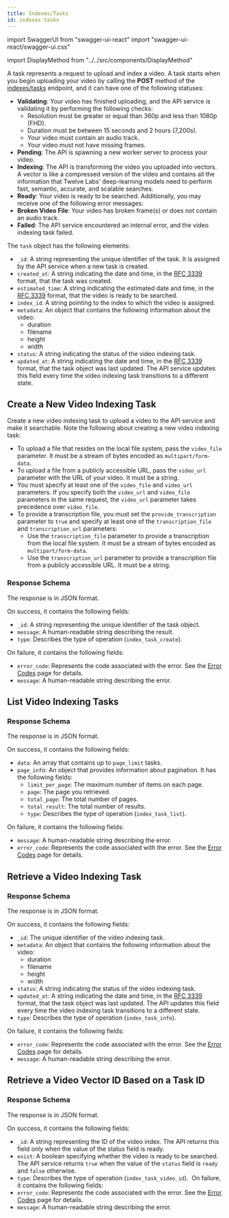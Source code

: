 ```yaml
---
title: Indexes/Tasks
id: indexes-tasks
---
```


import SwaggerUI from "swagger-ui-react"
import "swagger-ui-react/swagger-ui.css"

import DisplayMethod from "../../src/components/DisplayMethod"

A task represents a request to upload and index a video. A task starts when you begin uploading your video by calling the **POST** method of the [indexes/tasks](/api-reference/indexes-tasks) endpoint, and it can have one of the following statuses:
- **Validating**: Your video has finished uploading, and the API service is validating it by performing the following checks:
  - Resolution must be greater or equal than 360p and less than 1080p (FHD).
  - Duration must be between 15 seconds and 2 hours (7,200s).
  - Your video must contain an audio track.
  - Your video must not have missing frames.
- **Pending**: The API is spawning a new worker server to process your video.
- **Indexing**: The API is transforming the video you uploaded into vectors. A vector is like a compressed version of the video and contains all the information that Twelve Labs' deep-learning models need to perform fast, semantic, accurate, and scalable searches.
- **Ready**: Your video is ready to be searched.
Additionally, you may receive one of the following error messages:
- **Broken Video File**: Your video has broken frame(s) or does not contain an audio track.
- **Failed**: The API service encountered an internal error, and the video indexing task failed.

The `task` object has the following elements:
- `_id`: A string representing the unique identifier of the task. It is assigned by the API service when a new task is created.
- `created_at`: A string indicating the date and time, in the [RFC 3339](https://datatracker.ietf.org/doc/html/rfc3339) format, that the task was created.
- `estimated_time`: A string indicating the estimated date and time, in the [RFC 3339](https://datatracker.ietf.org/doc/html/rfc3339) format, that the video is ready to be searched.
- `index_id`: A string pointing to the index to which the video is assigned.
- `metadata`: An object that contains the following information about the video:
  - duration
  - filename
  - height
  - width
- `status`: A string indicating the status of the video indexing task.
- `updated_at`: A string indicating the date and time, in the [RFC 3339](https://datatracker.ietf.org/doc/html/rfc3339) format, that the task object was last updated. The API service updates this field every time the video indexing task transitions to a different state.

## Create a New Video Indexing Task

Create a new video indexing task to upload a video to the API service and make it searchable. Note the following about creating a new video indexing task:
- To upload a file that resides on the local file system, pass the `video_file` parameter. It must be a stream of bytes encoded as `multipart/form-data`.
- To upload a file from a publicly accessible URL, pass the `video_url` parameter with the URL of your video. It must be a string.
- You must specify at least one of the `video_file` and `video_url` parameters. If you specify both the `video_url` and `video_file` parameters in the same request, the `video_url` parameter takes precedence over `video_file`.
- To provide a transcription file, you must set the `provide_transcription` parameter to `true` and specify at least one of the `transcription_file` and `transcription_url` parameters:
  - Use the `transcription_file` parameter to provide a transcription from the local file system. It must be a stream of bytes encoded as `multipart/form-data`.
  - Use the `transcription_url` parameter to provide a transcription file from a publicly accessible URL. It must be a string.

<DisplayMethod path="/indexes/tasks" method="post"/>

### Response Schema


The response is in JSON format. 

On success, it contains the following fields:
- `_id`: A string representing the unique identifier of the task object.
- `message`:  A human-readable string describing the result.
- `type`: Describes the type of operation (`index_task_create`).

On failure, it contains the following fields:
- `error_code`: Represents the code associated with the error. See the [Error Codes](/api-reference/error-codes) page for details.
- `message`: A human-readable string describing the error.

## List Video Indexing Tasks

<DisplayMethod path="/indexes/tasks" method="get"/>


### Response Schema

The response is in JSON format. 

On success, it contains the following fields:
- `data`: An array that contains up to `page_limit` tasks.
- `page_inf`o: An object that provides information about pagination. It has the following fields:
  - `limit_per_page`: The maximum number of items on each page.
  - `page`: The page you retrieved.
  - `total_page`: The total number of pages.
  - `total_result`: The total number of results.
  - `type`: Describes the type of operation (`index_task_list`).

On failure, it contains the following fields:
- `message`: A human-readable string describing the error.
- `error_code`: Represents the code associated with the error. See the [Error Codes](/api-reference/error-codes) page for details.

## Retrieve a Video Indexing Task

<DisplayMethod path="/indexes/tasks/{task-id}" method="get"/>

### Response Schema

The response is in JSON format. 

On success, it contains the following fields:
- `_id`: The unique identifier of the video indexing task.
- `metadata`: An object that contains the following information about the video:
  - duration
  - filename
  - height
  - width
- `status`: A string indicating the status of the video indexing task.
- `updated_at`: A string indicating the date and time, in the [RFC 3339](https://datatracker.ietf.org/doc/html/rfc3339)  format, that the task object was last updated. The API updates this field every time the video indexing task transitions to a different state.
- `type`: Describes the type of operation (`index_task_info`).

On failure, it contains the following fields:
- `error_code`: Represents the code associated with the error. See the [Error Codes](/api-reference/error-codes) page for details.
- `message`: A human-readable string describing the error.

## Retrieve a Video Vector ID Based on a Task ID

<DisplayMethod path="/indexes/tasks/{task-id}/video-id" method="get"/>

### Response Schema

The response is in JSON format. 

On success, it contains the following fields:
- `_id`: A string representing the ID of the video index. The API returns this field only when the value of the status field is ready.
- `exist`: A boolean specifying whether the video is ready to be searched. The API service returns `true` when the value of the `status` field is `ready` and `false` otherwise.
- `type`: Describes the type of operation (`index_task_video_id`).
​
On failure, it contains the following fields:
- `error_code`: Represents the code associated with the error. See the [Error Codes](/api-reference/error-codes) page for details.
- `message`: A human-readable string describing the error.

